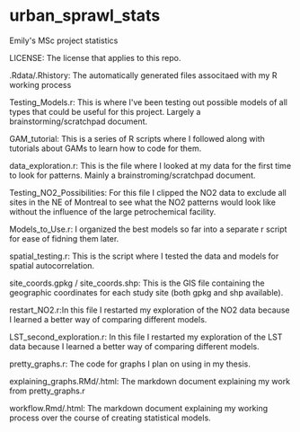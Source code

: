 # urban_sprawl_stats
Emily's MSc project statistics

LICENSE: The license that applies to this repo.

.Rdata/.Rhistory: The automatically generated files associtaed with my R working process

Testing_Models.r: This is where I've been testing out possible models of all types that could be useful for this project. Largely a brainstorming/scratchpad document.

GAM_tutorial: This is a series of R scripts where I followed along with tutorials about GAMs to learn how to code for them.

data_exploration.r: This is the file where I looked at my data for the first time to look for patterns. Mainly a brainstroming/scratchpad document. 

Testing_NO2_Possibilities: For this file I clipped the NO2 data to exclude all sites in the NE of Montreal to see what the NO2 patterns would look like without
the influence of the large petrochemical facility.

Models_to_Use.r: I organized the best models so far into a separate r script for ease of fidning them later.

spatial_testing.r: This is the script where I tested the data and models for spatial autocorrelation.

site_coords.gpkg / site_coords.shp: This is the GIS file containing the geographic coordinates for each study site (both gpkg and shp available).

restart_NO2.r:In this file I restarted my exploration of the NO2 data because I learned a better way of comparing different models.

LST_second_exploration.r: In this file I restarted my exploration of the LST data because I learned a better way of comparing different models.

pretty_graphs.r: The code for graphs I plan on using in my thesis.

explaining_graphs.RMd/.html: The markdown document explaining my work from pretty_graphs.r

workflow.Rmd/.html: The markdown document explaining my working process over the course of creating statistical models. 
